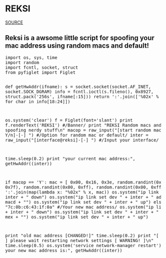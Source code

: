 # REKSI
<a href="http://www.awkene.com">SOURCE</a>
<h2>Reksi is a awsome little script for spoofing your mac address using random macs and default!</h2>
<pre>
import os, sys, time
import random
import fcntl, socket, struct
from pyfiglet import Figlet

def getHwAddr(ifname):
    s = socket.socket(socket.AF_INET, socket.SOCK_DGRAM)
    info = fcntl.ioctl(s.fileno(), 0x8927,  struct.pack('256s', ifname[:15]))
    return ':'.join(['%02x' % ord(char) for char in info[18:24]])

os.system('clear')
f = Figlet(font='slant')
print f.renderText('REKSI') #/Banner/
print "REKSI Random macs and more spoofing nerdy stuff\n"
macop = raw_input("[start random mac address? Y/n]-[-] ") #/Option for random mac or default/
inter = raw_input("[interface@reksi]-[-] ") #/Input your interface/

time.sleep(0.2)
print "your current mac address:", getHwAddr((inter))

if macop == 'Y':
    mac = [ 0x00, 0x16, 0x3e,
    random.randint(0x00, 0x7f),
    random.randint(0x00, 0xff),
    random.randint(0x00, 0xff) ]
    macd = ':'.join(map(lambda x: "%02x" % x, mac))
    os.system("ip link set dev " + inter + " down")
    os.system("ip link set dev " + inter + " address " + macd + "")
    os.system("ip link set dev " + inter + " up")
else:
    mex = "7c:0b:c6:43:1f:0a" #/Your new mac address/
    os.system("ip link set dev " + inter + " down")
    os.system("ip link set dev " + inter + " address " + mex + "")
    os.system("ip link set dev " + inter + " up")


print "old mac address [CHANGED!]"
time.sleep(0.2)
print "[ !WARNING ] please wait restarting network settings [ WARNING! ]\n"
time.sleep(0.5)
os.system('service network-manager restart')
print "Ok!, your new mac address is:", getHwAddr((inter))

</pre>
